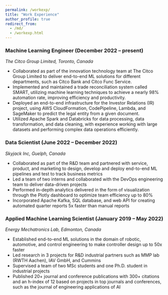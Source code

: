 ```yaml
---
permalink: /workexp/
title: "Work Experience"
author_profile: true
redirect_from: 
  - /md/
  - /workexp.html
---
```



### Machine Learning Engineer (December 2022 – present)

_The Citco Group Limited, Toronto, Canada_

* Collaborated as part of the innovation technology team at The Citco Group Limited to deliver end-to-end ML solutions for different departments, such as Citco Bank and Citco Func Service.
* Implemented and maintained a trade reconciliation system called SMART, utilizing machine learning techniques to achieve a nearly 98% automation rate, improving efficiency and productivity.
* Deployed an end-to-end infrastructure for the Investor Relations (IR) project, using AWS CloudFormation, CodePipeline, Lambda, and SageMaker to predict the legal entity from a given document.
* Utilized Apache Spark and Databricks for data processing, data transformation, and data cleaning, with experience working with large datasets and performing complex data operations efficiently.


### Data Scientist (June 2022 – December 2022)

_Skyjack Inc, Guelph, Canada_

* Collaborated as part of the R&D team and partnered with service, product, and marketing to design, develop and deploy end-to-end ML pipelines and test to track business metrics 
* Led a team of two interns and collaborated with the DevOps engineering team to deliver data-driven projects
* Performed in-depth analytics delivered in the form of visualization through the Plotly dashboard to optimize team efficiency up to 80%
* Incorporated Apache Kafka, SQL database, and web API for creating automated quarter reports 5x faster than manual reports

### Applied Machine Learning Scientist (January 2019 – May 2022)

_Energy Mechatronics Lab, Edmonton, Canada_


* Established end-to-end ML solutions in the domain of robotic, automotive, and control engineering to make controller design up to 50x faster 
* Led research in 3 projects for R&D industrial partners such as MMP lab (RWTH Aachen), IAV GmbH, and Cummins
* Supervised a team of two MSc students and one Ph.D. student in industrial projects
* Published 20+ journal and conference publications with 300+ citations and an h-index of 12 based on projects in top journals and conferences, such as the journal of engineering applications of AI
